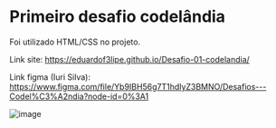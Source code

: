 # Primeiro desafio codelândia


Foi utilizado HTML/CSS no projeto.



Link site: https://eduardof3lipe.github.io/Desafio-01-codelandia/


Link figma (Iuri Silva): https://www.figma.com/file/Yb9IBH56g7T1hdIyZ3BMNO/Desafios---Codel%C3%A2ndia?node-id=0%3A1


![image](https://user-images.githubusercontent.com/96672015/174526412-6aead279-cc65-4ed3-a745-ba8c1e60883a.png)

